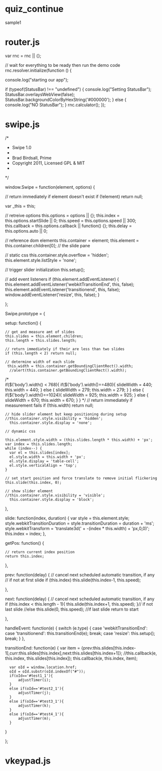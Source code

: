 quiz_continue
=============

sample1
 
 router.js
 =========
 
 
var rnc = rnc || {};

// wait for everything to be ready then run the demo code
rnc.resolver.initialize(function () {

  console.log("starting our app");

  if (typeof(StatusBar) !== "undefined") {
    console.log("Setting StatusBar");
    StatusBar.overlaysWebView(false);
    StatusBar.backgroundColorByHexString('#000000');
  } else {
    console.log("NO StatusBar");
  }
  rnc.calculator();
});

swipe.js
======

/*
 * Swipe 1.0
 *
 * Brad Birdsall, Prime
 * Copyright 2011, Licensed GPL & MIT
 *
*/

window.Swipe = function(element, options) {

  // return immediately if element doesn't exist
  if (!element) return null;

  var _this = this;
    
  // retreive options
  this.options = options || {};
  this.index = this.options.startSlide || 0;
  this.speed = this.options.speed || 300;
  this.callback = this.options.callback || function() {};
  this.delay = this.options.auto || 0;

  // reference dom elements
  this.container = element;
  this.element = this.container.children[0]; // the slide pane

  // static css
  this.container.style.overflow = 'hidden';
  this.element.style.listStyle = 'none';

  // trigger slider initialization
  this.setup();

  // add event listeners
  if (this.element.addEventListener) {
    this.element.addEventListener('webkitTransitionEnd', this, false);
    this.element.addEventListener('transitionend', this, false);
    window.addEventListener('resize', this, false);
  }

};

Swipe.prototype = {

  setup: function() {

    // get and measure amt of slides
    this.slides = this.element.children;
    this.length = this.slides.length;

    // return immediately if their are less than two slides
    if (this.length < 2) return null;

    // determine width of each slide
     this.width = this.container.getBoundingClientRect().width;
      //alert(this.container.getBoundingClientRect().width);
   /*   
      if($('body').width() < 768){
          if($('body').width()==480){
              slideWidth = 440;
              this.width = 440;
          }
          else {
              slideWidth = 279;
             this.width = 279; 
          }
      }
      else {
          if($('body').width()==1024){
              slideWidth = 925;
              this.width = 925;
          }
          else {
              slideWidth = 670;
              this.width = 670; 
          }
      }
      */
    // return immediately if measurement fails
    if (!this.width) return null;

    // hide slider element but keep positioning during setup
    //this.container.style.visibility = 'hidden';
      this.container.style.display = 'none';

    // dynamic css
	
    this.element.style.width = (this.slides.length * this.width) + 'px';
    var index = this.slides.length;
    while (index--) {
      var el = this.slides[index];
      el.style.width = this.width + 'px';
      el.style.display = 'table-cell';
      el.style.verticalAlign = 'top';
    }

    // set start position and force translate to remove initial flickering
    this.slide(this.index, 0); 

    // show slider element
    //this.container.style.visibility = 'visible';
      this.container.style.display = 'block';

  },

  slide: function(index, duration) {
    var style = this.element.style;
    style.webkitTransitionDuration = style.transitionDuration = duration + 'ms';
    style.webkitTransform = 'translate3d(' + -(index * this.width) + 'px,0,0)';
    this.index = index;
  },

  getPos: function() {
    
    // return current index position
    return this.index;

  },

  prev: function(delay) {
    // cancel next scheduled automatic transition, if any
    // if not at first slide
    if (this.index) this.slide(this.index-1, this.speed);

  },

  next: function(delay) {
    // cancel next scheduled automatic transition, if any
      if (this.index < this.length - 1){
      this.slide(this.index+1, this.speed);
      }// if not last slide
    //else this.slide(0, this.speed); //if last slide return to start

  },


  handleEvent: function(e) {
    switch (e.type) {
      case 'webkitTransitionEnd':
      case 'transitionend': this.transitionEnd(e); break;
      case 'resize': this.setup(); break;
    }
  },

  transitionEnd: function(e) {
      var item = {prev:this.slides[this.index-1],curr:this.slides[this.index],next:this.slides[this.index+1]};
    //this.callback(e, this.index, this.slides[this.index]);
      this.callback(e, this.index, item);
      
      var oId = window.location.href;
      oId = oId.substr(oId.indexOf("#"));
      if(oId=='#test1_1'){
          adjustTimer(i);
      }
      else if(oId=='#test2_1'){
          adjustTimer(j);
      }
      else if(oId=='#test3_1'){
          adjustTimer(k);
      }
      else if(oId=='#test4_1'){
          adjustTimer(m);
      }
  } 

};


vkeypad.js
===========

